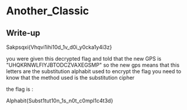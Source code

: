 # Another_Classic

## Write-up

Sakpsqxi{Vhqvi1ihi10d_1v_d0i_y0cka1y4i3z}

you were given this decrypted flag and told that the new GPS is "UHQKRNWLFIYJBTODCZVAXEGSMP"
so the new gps means that this letters are the substitution alphabit used to encrypt the flag 
you need to know that the method used is the substitution cipher 

the flag is :

Alphabit{Subst1tut10n_1s_n0t_c0mpl1c4t3d}
